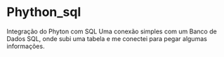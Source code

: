 # Phython_sql
Integração do Phyton com SQL
Uma conexão simples com um Banco de Dados SQL, onde subi uma tabela e me conectei para pegar algumas informações.
